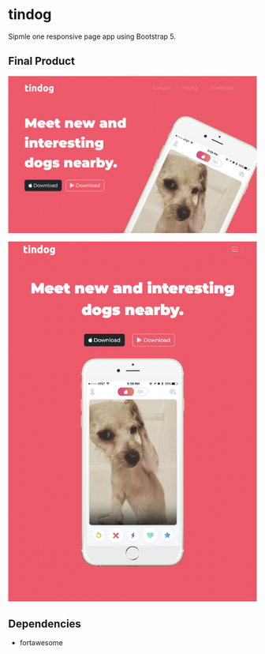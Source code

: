 # tindog
Sipmle one responsive page app using Bootstrap 5.

## Final Product

!["For Desktop"](https://github.com/CarlSmoky/bootstrap/blob/main/docs/desktop.png?raw=true)

!["For Mobile"](https://github.com/CarlSmoky/bootstrap/blob/main/docs/mobile.png?raw=true)

## Dependencies

- fortawesome
